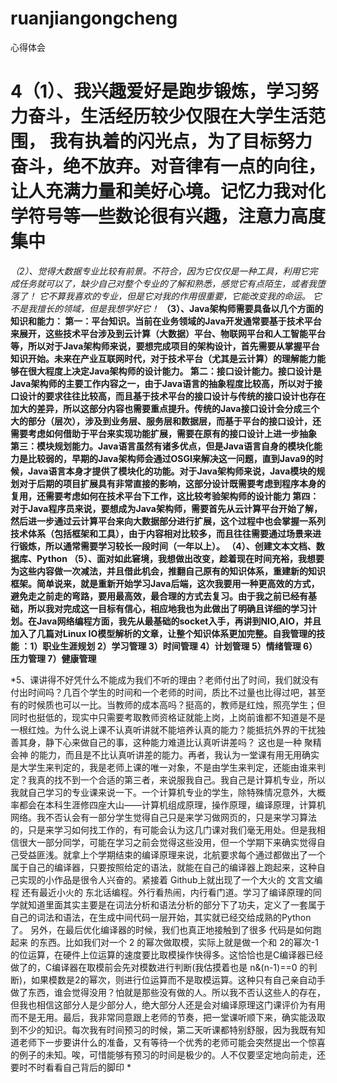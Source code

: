 # ruanjiangongcheng
心得体会
# 4（1）、我兴趣爱好是跑步锻炼，学习努力奋斗，生活经历较少仅限在大学生活范围， 我有执着的闪光点，为了目标努力奋斗，绝不放弃。对音律有一点的向往，让人充满力量和美好心境。记忆力我对化学符号等一些数论很有兴趣，注意力高度集中
*（2）、觉得大数据专业比较有前景。不符合，因为它仅仅是一种工具，利用它完成任务就可以了，缺少自己对整个专业的了解和熟悉，感觉它有点陌生，或者我堕落了！ 它不算我喜欢的专业，但是它对我的作用很重要，它能改变我的命运。 它不是我擅长的领域，但是我想学好它！*
**（3）、Java架构师需要具备以几个方面的知识和能力：
第一：平台知识。当前在业务领域的Java开发通常要基于技术平台来展开，这些技术平台涉及到云计算（大数据）平台、物联网平台和人工智能平台等，所以对于Java架构师来说，要想完成项目的架构设计，首先需要从掌握平台知识开始。未来在产业互联网时代，对于技术平台（尤其是云计算）的理解能力能够在很大程度上决定Java架构师的设计能力。
第二：接口设计能力。接口设计是Java架构师的主要工作内容之一，由于Java语言的抽象程度比较高，所以对于接口设计的要求往往比较高，而且基于技术平台的接口设计与传统的接口设计也存在加大的差异，所以这部分内容也需要重点提升。传统的Java接口设计会分成三个大的部分（层次），涉及到业务层、服务层和数据层，而基于平台的接口设计，还需要考虑如何借助于平台来实现功能扩展，需要在原有的接口设计上进一步抽象
第三：模块规划能力。Java语言虽然有诸多优点，但是Java语言自身的模块化能力是比较弱的，早期的Java架构师会通过OSGI来解决这一问题，直到Java9的时候，Java语言本身才提供了模块化的功能。对于Java架构师来说，Java模块的规划对于后期的项目扩展具有非常直接的影响，这部分设计既需要考虑到程序本身的复用，还需要考虑如何在技术平台下工作，这比较考验架构师的设计能力
第四：对于Java程序员来说，要想成为Java架构师，需要首先从云计算平台开始了解，然后进一步通过云计算平台来向大数据部分进行扩展，这个过程中也会掌握一系列技术体系（包括框架和工具），由于内容相对比较多，而且往往需要通过场景来进行锻炼，所以通常需要学习较长一段时间（一年以上）。
（4）、创建文本文档、数据库、Python
（5）、面对如此窘境，我想做出改变，趁着现在时间充裕，我想要为这些内容做一次减法，并且借此机会，推翻自己原有的知识体系，重建新的知识框架。简单说来，就是重新开始学习Java后端，这次我要用一种更高效的方式，避免走之前走的弯路，要用最高效，最合理的方式去复习。由于我之前已经有基础，所以我对完成这一目标有信心，相应地我也为此做出了明确且详细的学习计划。在Java网络编程方面，我先从最基础的socket入手，再讲到NIO,AIO，并且加入了几篇对Linux IO模型解析的文章，让整个知识体系更加完整。自我管理的技能 ：1）职业生涯规划  2）学习管理  3）时间管理  4）计划管理   5）情绪管理  6）压力管理   7）健康管理**

*5、课讲得不好凭什么不能成为我们不听的理由？老师付出了时间，我们就没有付出时间吗？几百个学生的时间和一个老师的时间，质比不过量也比得过吧，甚至有的时候质也可以一比。当教师的成本高吗？挺高的，教师是红烛，照亮学生；但同时也挺低的，现实中只需要考取教师资格证就能上岗，上岗前谁都不知道是不是一根红烛。为什么说上课不认真听讲就不能培养认真的能力？能抵抗外界的干扰独善其身，静下心来做自己的事，这种能力难道比认真听讲差吗？ 这也是一种 聚精会神 的能力，而且是不比认真听讲差的能力。再者，我认为一堂课有用无用确实是大学生来判定的，我是老师上课的唯一对象，不是由学生来判定，还能由谁来判定？我真的找不到一个合适的第三者，来说服我自己。我自己是计算机专业，所以我就自己学习的专业课来说一下。一个计算机专业的学生，除特殊情况意外，大概率都会在本科生涯修四座大山——计算机组成原理，操作原理，编译原理，计算机网络。我不否认会有一部分学生觉得自己只是来学习做网页的，只是来学习算法的，只是来学习如何找工作的，有可能会认为这几门课对我们毫无用处。但是我相信很大一部分同学，可能在学习之前会觉得这些没用，但一个学期下来确实觉得自己受益匪浅。就拿上个学期结束的编译原理来说，北航要求每个通过都做出了一个属于自己的编译器，只要按照给定的语法，就能在自己的编译器上跑起来，这种自己实现的小作品是很令人兴奋的。紧接着 Github上就出现了一个大火的 文言文编程 还有最近小火的 东北话编程。外行看热闹，内行看门道。学习了编译原理的同学就知道里面其实主要是在词法分析和语法分析的部分下了功夫，定义了一套属于自己的词法和语法，在生成中间代码一层开始，其实就已经交给成熟的Python了。 另外，在最后优化编译器的时候，我们也真正地接触到了很多 代码是如何跑起来 的东西。比如我们对一个 2 的幂次做取模，实际上就是做一个和 2的幂次-1 的位运算，在硬件上位运算的速度要比取模操作快得多。这恰恰也是C编译器已经做了的，C编译器在取模前会先对模数进行判断(我估摸着也是 n&(n-1)==0 的判断)，如果模数是2的幂次，则进行位运算而不是取模运算。这种只有自己亲自动手做了东西，谁会觉得没用？怕就是那些没有做的人。所以我不否认这些人的存在，但我也相信这部分人是少部分人，绝大部分人还是会对编译原理这门课评价为有用而不是无用。最后，我非常同意跟上老师的节奏，把一堂课听顺下来，确实能汲取到不少的知识。每次我有时间预习的时候，第二天听课都特别舒服，因为我既有知道老师下一步要讲什么的准备，又有等待一个优秀的老师可能会突然提出一个惊喜的例子的未知。唉，可惜能够有预习的时间是极少的。人不仅要坚定地向前走，还要时不时看看自己背后的脚印 *
